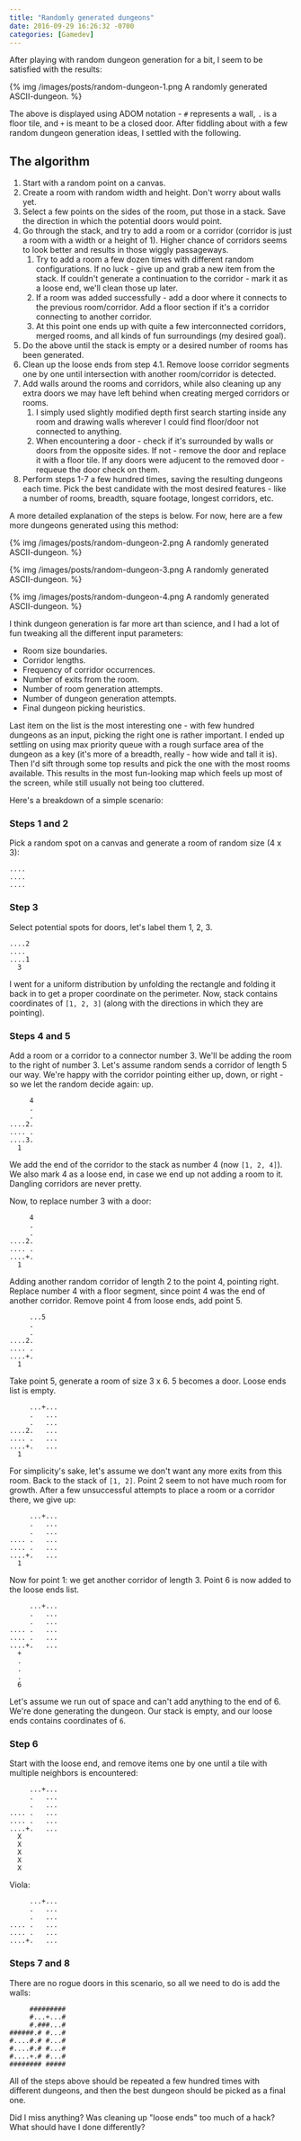 ```yaml
---
title: "Randomly generated dungeons"
date: 2016-09-29 16:26:32 -0700
categories: [Gamedev]
---
```


After playing with random dungeon generation for a bit, I seem to be satisfied
with the results:

{% img /images/posts/random-dungeon-1.png A randomly generated ASCII-dungeon. %}

The above is displayed using ADOM notation - `#` represents a wall, `.` is a
floor tile, and `+` is meant to be a closed door. After fiddling about with a
few random dungeon generation ideas, I settled with the following.

## The algorithm

1. Start with a random point on a canvas.
2. Create a room with random width and height. Don't worry about walls yet.
3. Select a few points on the sides of the room, put those in a stack. Save the
   direction in which the potential doors would point.
4. Go through the stack, and try to add a room or a corridor (corridor is just a
   room with a width or a height of 1). Higher chance of corridors seems to look
   better and results in those wiggly passageways.
   1. Try to add a room a few dozen times with different random configurations.
      If no luck - give up and grab a new item from the stack. If couldn't
      generate a continuation to the corridor - mark it as a loose end, we'll
      clean those up later.
   2. If a room was added successfully - add a door where it connects to the
      previous room/corridor. Add a floor section if it's a corridor connecting
      to another corridor.
   3. At this point one ends up with quite a few interconnected corridors,
      merged rooms, and all kinds of fun surroundings (my desired goal).
5. Do the above until the stack is empty or a desired number of rooms has been
   generated.
6. Clean up the loose ends from step 4.1. Remove loose corridor segments one by
   one until intersection with another room/corridor is detected.
7. Add walls around the rooms and corridors, while also cleaning up any extra
   doors we may have left behind when creating merged corridors or rooms.
   1. I simply used slightly modified depth first search starting inside any
      room and drawing walls wherever I could find floor/door not connected to
      anything.
   2. When encountering a door - check if it's surrounded by walls or doors from
      the opposite sides. If not - remove the door and replace it with a floor
      tile. If any doors were adjucent to the removed door - requeue the door
      check on them.
8. Perform steps 1-7 a few hundred times, saving the resulting dungeons each
   time. Pick the best candidate with the most desired features - like a number
   of rooms, breadth, square footage, longest corridors, etc.

A more detailed explanation of the steps is below. For now, here are a few more
dungeons generated using this method:

{% img /images/posts/random-dungeon-2.png A randomly generated ASCII-dungeon. %}

{% img /images/posts/random-dungeon-3.png A randomly generated ASCII-dungeon. %}

{% img /images/posts/random-dungeon-4.png A randomly generated ASCII-dungeon. %}

I think dungeon generation is far more art than science, and I had a lot of fun
tweaking all the different input parameters:

* Room size boundaries.
* Corridor lengths.
* Frequency of corridor occurrences.
* Number of exits from the room.
* Number of room generation attempts.
* Number of dungeon generation attempts.
* Final dungeon picking heuristics. 

Last item on the list is the most interesting one - with few hundred dungeons as
an input, picking the right one is rather important. I ended up settling on
using max priority queue with a rough surface area of the dungeon as a key
(it's more of a breadth, really - how wide and tall it is). Then I'd sift
through some top results and pick the one with the most rooms available. This
results in the most fun-looking map which feels up most of the screen, while
still usually not being too cluttered.

Here's a breakdown of a simple scenario:

### Steps 1 and 2

Pick a random spot on a canvas and generate a room of random size (4 x 3):

    ....
    ....
    ....

### Step 3

Select potential spots for doors, let's label them 1, 2, 3.

    ....2
    ....
    ....1
      3

I went for a uniform distribution by unfolding the rectangle and folding it back
in to get a proper coordinate on the perimeter. Now, stack contains coordinates
of `[1, 2, 3]` (along with the directions in which they are pointing).

### Steps 4 and 5

Add a room or a corridor to a connector number 3. We'll be adding the room to
the right of number 3. Let's assume random sends a corridor of length 5 our way.
We're happy with the corridor pointing either up, down, or right - so we let the
random decide again: up.

         4
         .
         .
    ....2.
    .... .
    ....3.
      1

We add the end of the corridor to the stack as number 4 (now `[1, 2, 4]`). We
also mark 4 as a loose end, in case we end up not adding a room to it. Dangling
corridors are never pretty.

Now, to replace number 3 with a door:


         4
         .
         .
    ....2.
    .... .
    ....+.
      1

Adding another random corridor of length 2 to the point 4, pointing right.
Replace number 4 with a floor segment, since point 4 was the end of another
corridor. Remove point 4 from loose ends, add point 5.

         ...5
         .
         .
    ....2.
    .... .
    ....+.
      1

Take point 5, generate a room of size 3 x 6. 5 becomes a door. Loose ends list
is empty.

         ...+...
         .   ...
         .   ...
    ....2.   ...
    .... .   ...
    ....+.   ...
      1

For simplicity's sake, let's assume we don't want any more exits from this room.
Back to the stack of `[1, 2]`. Point 2 seem to not have much room for growth.
After a few unsuccessful attempts to place a room or a corridor there, we give
up:

         ...+...
         .   ...
         .   ...
    .... .   ...
    .... .   ...
    ....+.   ...
      1

Now for point 1: we get another corridor of length 3. Point 6 is now added to
the loose ends list.

         ...+...
         .   ...
         .   ...
    .... .   ...
    .... .   ...
    ....+.   ...
      +
      .
      .
      .
      6

Let's assume we run out of space and can't add anything to the end of 6. We're
done generating the dungeon. Our stack is empty, and our loose ends contains
coordinates of `6`.

### Step 6

Start with the loose end, and remove items one by one until a tile with multiple
neighbors is encountered:

         ...+...
         .   ...
         .   ...
    .... .   ...
    .... .   ...
    ....+.   ...
      X
      X
      X
      X
      X

Viola:

         ...+...
         .   ...
         .   ...
    .... .   ...
    .... .   ...
    ....+.   ...

### Steps 7 and 8

There are no rogue doors in this scenario, so all we need to do is add  the
walls:

         #########
         #...+...#
         #.###...#
    ######.# #...#
    #....#.# #...#
    #....#.# #...#
    #....+.# #...#
    ######## #####

All of the steps above should be repeated a few hundred times with different
dungeons, and then the best dungeon should be picked as a final one.

Did I miss anything? Was cleaning up "loose ends" too much of a hack? What
should have I done differently?
